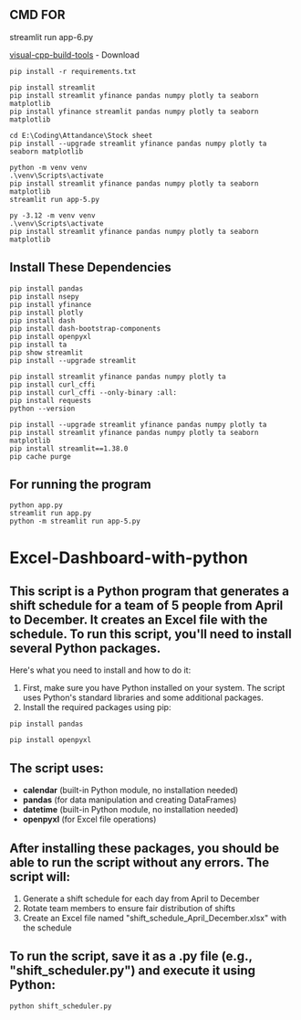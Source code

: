 ## CMD FOR 
streamlit run app-6.py

[visual-cpp-build-tools](https://visualstudio.microsoft.com/visual-cpp-build-tools/) - Download

```
pip install -r requirements.txt
```

```
pip install streamlit
pip install streamlit yfinance pandas numpy plotly ta seaborn matplotlib
pip install yfinance streamlit pandas numpy plotly ta seaborn matplotlib
```

```
cd E:\Coding\Attandance\Stock sheet
pip install --upgrade streamlit yfinance pandas numpy plotly ta seaborn matplotlib
```

```
python -m venv venv
.\venv\Scripts\activate
pip install streamlit yfinance pandas numpy plotly ta seaborn matplotlib
streamlit run app-5.py
```

```
py -3.12 -m venv venv
.\venv\Scripts\activate
pip install streamlit yfinance pandas numpy plotly ta seaborn matplotlib
```

## Install These Dependencies

```
pip install pandas
pip install nsepy
pip install yfinance
pip install plotly
pip install dash
pip install dash-bootstrap-components
pip install openpyxl
pip install ta
pip show streamlit
pip install --upgrade streamlit

pip install streamlit yfinance pandas numpy plotly ta
pip install curl_cffi
pip install curl_cffi --only-binary :all:
pip install requests
python --version
```

```
pip install --upgrade streamlit yfinance pandas numpy plotly ta
pip install streamlit yfinance pandas numpy plotly ta seaborn matplotlib
pip install streamlit==1.38.0
pip cache purge
```

## For running the program

```
python app.py
streamlit run app.py
python -m streamlit run app-5.py
```

# Excel-Dashboard-with-python

## This script is a Python program that generates a shift schedule for a team of 5 people from April to December. It creates an Excel file with the schedule. To run this script, you'll need to install several Python packages.

Here's what you need to install and how to do it:

1. First, make sure you have Python installed on your system. The script uses Python's standard libraries and some additional packages.
2. Install the required packages using pip:

```
pip install pandas
```

```
pip install openpyxl
```

## The script uses:

- **calendar** (built-in Python module, no installation needed)
- **pandas** (for data manipulation and creating DataFrames)
- **datetime** (built-in Python module, no installation needed)
- **openpyxl** (for Excel file operations)

## After installing these packages, you should be able to run the script without any errors. The script will:

1. Generate a shift schedule for each day from April to December
2. Rotate team members to ensure fair distribution of shifts
3. Create an Excel file named "shift_schedule_April_December.xlsx" with the schedule

## To run the script, save it as a .py file (e.g., "shift_scheduler.py") and execute it using Python:

```
python shift_scheduler.py
```

